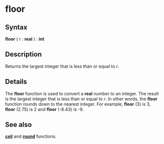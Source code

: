 
# floor

## Syntax
**floor** ( _r_ : **real** ) : **int**

## Description
Returns the largest integer that is less than or equal to _r_.


## Details
The **floor** function is used to convert a **real** number to an integer. The result is the largest integer that is less than or equal to _r_. In other words, the **floor** function rounds down to the nearest integer. For example, **floor** (3) is 3, **floor** (2.75) is 2 and **floor** (-8.43) is -9.


## See also
**[ceil](ceil.html)** and **[round](round.html)** functions.

